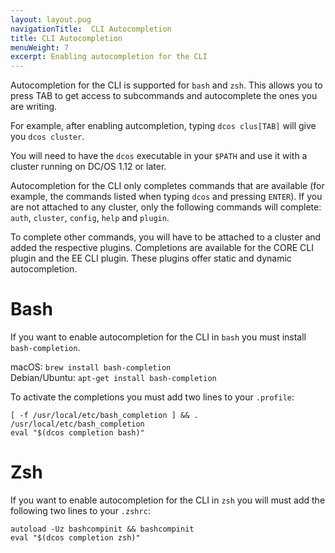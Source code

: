 ```yaml
---
layout: layout.pug
navigationTitle:  CLI Autocompletion
title: CLI Autocompletion
menuWeight: 7
excerpt: Enabling autocompletion for the CLI
---
```


Autocompletion for the CLI is supported for `bash` and `zsh`. This allows you to press TAB to get access to subcommands and autocomplete the ones you are writing.

For example, after enabling autcompletion, typing `dcos clus[TAB]` will give you `dcos cluster`.

You will need to have the `dcos` executable in your `$PATH` and use it with a cluster running on DC/OS 1.12 or later.

Autocompletion for the CLI only completes commands that are available (for example, the commands listed when typing `dcos` and pressing `ENTER`). If you are not attached to any cluster, only the following commands will complete: `auth`, `cluster`, `config`, `help` and `plugin`.

To complete other commands, you will have to be attached to a cluster and added the respective plugins. Completions are available for the CORE CLI plugin and the EE CLI plugin. These plugins offer static and dynamic autocompletion.

# Bash


If you want to enable autocompletion for the CLI in `bash` you must install `bash-completion`.

macOS:  `brew install bash-completion` \
Debian/Ubuntu: `apt-get install bash-completion`

To activate the completions you must add two lines to your `.profile`:
```
[ -f /usr/local/etc/bash_completion ] && . /usr/local/etc/bash_completion
eval "$(dcos completion bash)"
```


# Zsh


If you want to enable autocompletion for the CLI in `zsh` you will must add the following two lines to your `.zshrc`:

```
autoload -Uz bashcompinit && bashcompinit
eval "$(dcos completion zsh)"
```
